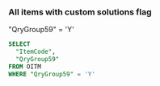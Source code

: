 ###  All items with custom solutions flag 

"QryGroup59" = 'Y'

```sql
SELECT
  "ItemCode",
  "QryGroup59"
FROM OITM
WHERE "QryGroup59" = 'Y'
```

